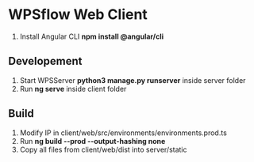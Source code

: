 # WPSflow Web Client

1. Install Angular CLI **npm install @angular/cli**

## Developement
1. Start WPSServer **python3 manage.py runserver** inside server folder
2. Run **ng serve** inside client folder

## Build
1. Modify IP in client/web/src/environments/environments.prod.ts
2. Run **ng build --prod --output-hashing none**
3. Copy all files from client/web/dist into server/static
